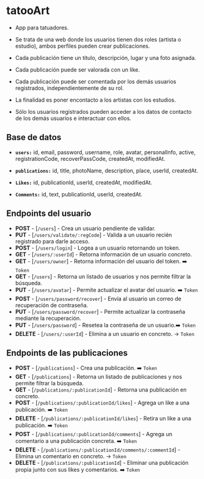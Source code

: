 # tatooArt

- App para tatuadores.

- Se trata de una web donde los usuarios tienen dos roles (artista o estudio), ambos perfiles pueden crear publicaciones.

- Cada publicación tiene un título, descripción, lugar y una foto asignada.

- Cada publicación puede ser valorada con un like.

- Cada publicación puede ser comentada por los demás usuarios registrados, independientemente de su rol.

- La finalidad es poner encontacto a los artistas con los estudios.

- Sólo los usuarios registrados pueden acceder a los datos de contacto de los demás usuarios e interactuar con ellos.

## Base de datos

- **`users:`** id, email, password, username, role, avatar, personalInfo, active, registrationCode, recoverPassCode, createdAt, modifiedAt.

- **`publications:`** id, title, photoName, description, place, userId, createdAt.

- **`Likes:`** id, publicationId, userId, createdAt, modifiedAt.

- **`Comments:`** id, text, publicationId, userId, createdAt.

## Endpoints del usuario

- **POST** - [`/users`] - Crea un usuario pendiente de validar.
- **PUT** - [`/users/validate/:regCode`] - Valida a un usuario recién registrado para darle acceso.
- **POST** - [`/users/login`] - Logea a un usuario retornando un token.
- **GET** - [`/users/:userId`] - Retorna información de un usuario concreto.
- **GET** - [`/users/owner`] - Retorna información del usuario del token. ➡️ `Token`
- **GET** - [`/users`] - Retorna un listado de usuarios y nos permite filtrar la búsqueda.
- **PUT** - [`/users/avatar`] - Permite actualizar el avatar del usuario. ➡️ `Token`
- **POST** - [`/users/password/recover`] - Envía al usuario un correo de recuperación de contraseña.
- **PUT** - [`/users/password/recover`] - Permite actualizar la contraseña mediante la recuperación.
- **PUT** - [`/users/password`] - Resetea la contraseña de un usuario.➡️ `Token`
- **DELETE** - [`/users/:userId`] - Elimina a un usuario en concreto. -> `Token`

## Endpoints de las publicaciones

- **POST** - [`/publications`] - Crea una publicación. ➡️ `Token`
- **GET** - [`/publications`] - Retorna un listado de publicaciones y nos permite filtrar la búsqueda.
- **GET** - [`/publications/:publicationId`] - Retorna una publicación en concreto.
- **POST** - [`/publications/:publicationId/likes`] - Agrega un like a una publicación. ➡️ `Token`
- **DELETE** - [`/publications/:publicationId/likes`] - Retira un like a una publicación. ➡️ `Token`
- **POST** - [`/publications/:publicationId/comments`] - Agrega un comentario a una publicación concreta. ➡️ `Token`
- **DELETE** - [`/publications/:publicationId/comments/:commentId`] - Elimina un comentario en concreto. -> `Token`
- **DELETE** - [`/publications/:publicationId`] - Eliminar una publicación propia junto con sus likes y comentarios. ➡️ `Token`
